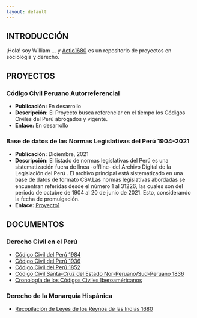 ```yaml
---
layout: default
---
```


## INTRODUCCIÓN

¡Hola! soy William ... y [Actio1680](https://github.com/actio1680) es un repositorio de proyectos en sociología y derecho. 

<!-- <img class="profile-picture" src="codefavicon.png"> -->

## PROYECTOS

### Código Civil Peruano Autorreferencial
- **Publicación:** En desarrollo
- **Descripción:** El Proyecto busca referenciar en el tiempo los Códigos Civiles del Perú abrogados y vigente. 
- **Enlace:** En desarrollo

### Base de datos de las Normas Legislativas del Perú 1904-2021
- **Publicación:** Diciembre, 2021
- **Descripción:** El listado de normas legislativas del Perú es una sistematización fuera de línea -offline- del Archivo Digital de la Legislación del Perú . El archivo principal está sistematizado en una base de datos de formato CSV.Las normas legislativas abordadas se encuentran referidas desde el número 1 al 31226, las cuales son del periodo de octubre de 1904 al 20 de junio de 2021. Esto, considerando la fecha de promulgación.
- **Enlace:** [Proyecto1](paginas/proyecto1.md)


## DOCUMENTOS
### Derecho Civil en el Perú
- [Código Civil del Perú 1984](cc1984.md)
- [Código Civil del Perú 1936](cc1936.md)
- [Código Civil del Perú 1852](cc1852.md)
- [Código Civil Santa-Cruz del Estado Nor-Peruano/Sud-Peruano 1836](cc1836.md)
- [Cronología de los Códigos Civiles Iberoaméricanos](cronologiacc.md)

### Derecho de la Monarquía Hispánica
- [Recopilación de Leyes de los Reynos de las Indias 1680](recopilacion1680)

